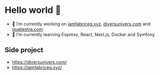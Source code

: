 # Hello world 👋

- 🔭 I’m currently working on [iamfabriceg.xyz](https://iamfabriceg.xyz), [diversunivers.com](https://diversunivers.com) and [qualiextra.com](https://qualiextra.com)
- 🌱 I’m currently learning Express, React, Next.js, Docker and Symfony

<!-- - Solidity, WSL -->

## Side project

- https://diversunivers.com/
- https://iamfabriceg.xyz/

<!-- <p><img align="left" src="https://github-readme-stats.vercel.app/api/top-langs?username=fabricegeib&show_icons=true&locale=en&layout=compact&theme=apprentice " alt="fabricegeib" /></p> -->

<!-- # Hi there 👋 -->

<!--
**fabricegeib/fabricegeib** is a ✨ _special_ ✨ repository because its `README.md` (this file) appears on your GitHub profile.

Here are some ideas to get you started:

- 🔭 I’m currently working on ...
- 🌱 I’m currently learning ...
- 👯 I’m looking to collaborate on ...
- 🤔 I’m looking for help with ...
- 💬 Ask me about ...
- 📫 How to reach me: ...
- 😄 Pronouns: ...
- ⚡ Fun fact: ...
-->
